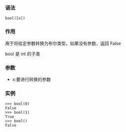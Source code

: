 ### 语法

```
bool([x])
```

### 作用

用于将给定参数转换为布尔类型，如果没有参数，返回 False

bool 是 int 的子类

### 参数

* x:要进行转换的参数

### 实例

```
>>> bool(0)
False
>>> bool(1)
True
>>> bool()
False
```



